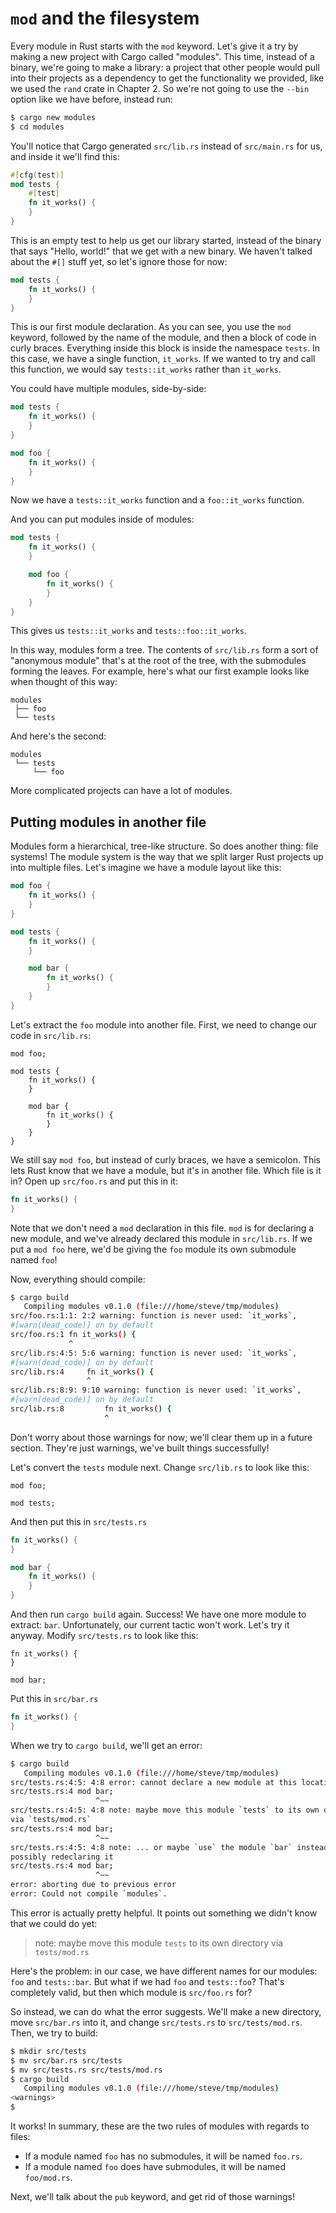 # `mod` and the filesystem

Every module in Rust starts with the `mod` keyword. Let's give it a try by
making a new project with Cargo called "modules". This time, instead of a
binary, we're going to make a library: a project that other people would pull
into their projects as a dependency to get the functionality we provided, like
we used the `rand` crate in Chapter 2. So we're not going to use the `--bin`
option like we have before, instead run:

```bash
$ cargo new modules
$ cd modules
```

You'll notice that Cargo generated `src/lib.rs` instead of `src/main.rs` for
us, and inside it we'll find this:

```rust
#[cfg(test)]
mod tests {
    #[test]
    fn it_works() {
    }
}
```

This is an empty test to help us get our library started, instead of the binary
that says "Hello, world!" that we get with a new binary. We haven't talked
about the `#[]` stuff yet, so let's ignore those for now:

```rust
mod tests {
    fn it_works() {
    }
}
```

This is our first module declaration. As you can see, you use the `mod` keyword,
followed by the name of the module, and then a block of code in curly braces.
Everything inside this block is inside the namespace `tests`. In this case, we
have a single function, `it_works`. If we wanted to try and call this function,
we would say `tests::it_works` rather than `it_works`.

You could have multiple modules, side-by-side:

```rust
mod tests {
    fn it_works() {
    }
}

mod foo {
    fn it_works() {
    }
}
```

Now we have a `tests::it_works` function and a `foo::it_works` function.

And you can put modules inside of modules:

```rust
mod tests {
    fn it_works() {
    }

    mod foo {
        fn it_works() {
        }
    }
}
```

This gives us `tests::it_works` and `tests::foo::it_works`.

In this way, modules form a tree. The contents of `src/lib.rs` form a sort of
"anonymous module" that's at the root of the tree, with the submodules forming
the leaves. For example, here's what our first example looks like when thought
of this way:

```text
modules
 ├── foo
 └── tests
```

And here's the second:

```text
modules
 └── tests
     └── foo
```

More complicated projects can have a lot of modules.

## Putting modules in another file

Modules form a hierarchical, tree-like structure. So does another thing:
file systems! The module system is the way that we split larger Rust projects up
into multiple files. Let's imagine we have a module layout like this:

```rust
mod foo {
    fn it_works() {
    }
}

mod tests {
    fn it_works() {
    }

    mod bar {
        fn it_works() {
        }
    }
}
```

Let's extract the `foo` module into another file. First, we need to change our
code in `src/lib.rs`:

```rust,ignore
mod foo;

mod tests {
    fn it_works() {
    }

    mod bar {
        fn it_works() {
        }
    }
}
```

We still say `mod foo`, but instead of curly braces, we have a semicolon. This
lets Rust know that we have a module, but it's in another file. Which file is
it in? Open up `src/foo.rs` and put this in it:

```rust
fn it_works() {
}
```

Note that we don't need a `mod` declaration in this file. `mod` is for declaring
a new module, and we've already declared this module in `src/lib.rs`. If we put
a `mod foo` here, we'd be giving the `foo` module its own submodule named `foo`!

Now, everything should compile:

```bash
$ cargo build
   Compiling modules v0.1.0 (file:///home/steve/tmp/modules)
src/foo.rs:1:1: 2:2 warning: function is never used: `it_works`,
#[warn(dead_code)] on by default
src/foo.rs:1 fn it_works() {
             ^
src/lib.rs:4:5: 5:6 warning: function is never used: `it_works`,
#[warn(dead_code)] on by default
src/lib.rs:4     fn it_works() {
                 ^
src/lib.rs:8:9: 9:10 warning: function is never used: `it_works`,
#[warn(dead_code)] on by default
src/lib.rs:8         fn it_works() {
                     ^
```

Don't worry about those warnings for now; we'll clear them up in a future
section. They're just warnings, we've built things successfully!

Let's convert the `tests` module next. Change `src/lib.rs` to look like this:

```rust,ignore
mod foo;

mod tests;
```

And then put this in `src/tests.rs`

```rust
fn it_works() {
}

mod bar {
    fn it_works() {
    }
}
```

And then run `cargo build` again. Success! We have one more module to extract:
`bar`. Unfortunately, our current tactic won't work. Let's try it anyway. Modify
`src/tests.rs` to look like this:

```rust,ignore
fn it_works() {
}

mod bar;
```

Put this in `src/bar.rs`

```rust
fn it_works() {
}
```

When we try to `cargo build`, we'll get an error:

```bash
$ cargo build
   Compiling modules v0.1.0 (file:///home/steve/tmp/modules)
src/tests.rs:4:5: 4:8 error: cannot declare a new module at this location
src/tests.rs:4 mod bar;
                   ^~~
src/tests.rs:4:5: 4:8 note: maybe move this module `tests` to its own directory
via `tests/mod.rs`
src/tests.rs:4 mod bar;
                   ^~~
src/tests.rs:4:5: 4:8 note: ... or maybe `use` the module `bar` instead of
possibly redeclaring it
src/tests.rs:4 mod bar;
                   ^~~
error: aborting due to previous error
error: Could not compile `modules`.
```

This error is actually pretty helpful. It points out something we didn't know
that we could do yet:

> note: maybe move this module `tests` to its own directory via `tests/mod.rs`

Here's the problem: in our case, we have different names for our modules: `foo`
and `tests::bar`. But what if we had `foo` and `tests::foo`? That's completely
valid, but then which module is `src/foo.rs` for?

So instead, we can do what the error suggests. We'll make a new directory,
move `src/bar.rs` into it, and change `src/tests.rs` to `src/tests/mod.rs`.
Then, we try to build:

```bash
$ mkdir src/tests
$ mv src/bar.rs src/tests
$ mv src/tests.rs src/tests/mod.rs
$ cargo build
   Compiling modules v0.1.0 (file:///home/steve/tmp/modules)
<warnings>
$
```

It works! In summary, these are the two rules of modules with regards to files:

* If a module named `foo` has no submodules, it will be named `foo.rs`.
* If a module named `foo` does have submodules, it will be named `foo/mod.rs`.

Next, we'll talk about the `pub` keyword, and get rid of those warnings!
